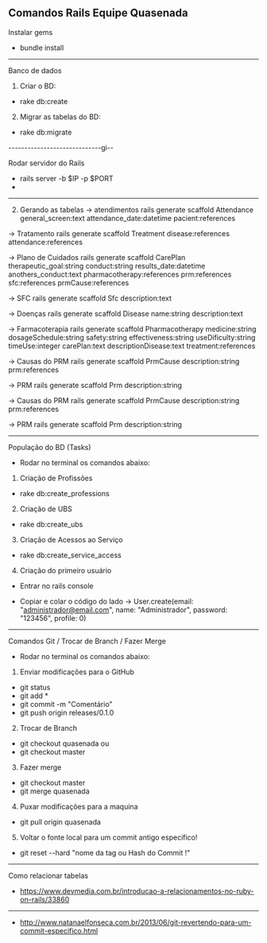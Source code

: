 ## Comandos Rails Equipe Quasenada

Instalar gems
- bundle install

--------------------------------

Banco de dados
1. Criar o BD:
- rake db:create

2. Migrar as tabelas do BD:
- rake db:migrate

-----------------------------gi--

Rodar servidor do Rails
- rails server -b $IP -p $PORT
- 

-----------------------------
2. Gerando as tabelas
-> atendimentos 
rails generate scaffold Attendance general_screen:text attendance_date:datetime pacient:references

-> Tratamento
rails generate scaffold Treatment disease:references attendance:references

-> Plano de Cuidados
rails generate scaffold CarePlan therapeutic_goal:string conduct:string results_date:datetime anothers_conduct:text pharmacotherapy:references prm:references sfc:references prmCause:references 

-> SFC
rails generate scaffold Sfc description:text

-> Doenças
rails generate scaffold Disease name:string description:text

-> Farmacoterapia
rails generate scaffold Pharmacotherapy medicine:string dosageSchedule:string safety:string effectiveness:string useDificulty:string timeUse:integer carePlan:text descriptionDisease:text treatment:references


-> Causas do PRM
rails generate scaffold PrmCause description:string prm:references

-> PRM
rails generate scaffold Prm description:string


-> Causas do PRM
rails generate scaffold PrmCause description:string prm:references

-> PRM
rails generate scaffold Prm description:string


----------------------------------------

População do BD (Tasks)

* Rodar no terminal os comandos abaixo:

1. Criação de Profissões
- rake db:create_professions

2. Criação de UBS
- rake db:create_ubs

3. Criação de Acessos ao Serviço
- rake db:create_service_access

4. Criação do primeiro usuário

- Entrar no rails console

- Copiar e colar o código do lado -> User.create(email: "administrador@email.com", name: "Administrador", password: "123456", profile: 0)


----------------------------------------------

Comandos Git / Trocar de Branch / Fazer Merge

* Rodar no terminal os comandos abaixo:

1. Enviar modificações para o GitHub
- git status
- git add *
- git commit -m "Comentário"
- git push origin releases/0.1.0

2. Trocar de Branch
- git checkout quasenada
ou
- git checkout master

3. Fazer merge
- git checkout master
- git merge quasenada

4. Puxar modificações para a maquina
- git pull origin quasenada

5. Voltar o fonte local para um commit antigo especifico!
- git reset --hard "nome da tag ou Hash do Commit !"

----------------------------------------------------------------------------------

Como relacionar tabelas

- https://www.devmedia.com.br/introducao-a-relacionamentos-no-ruby-on-rails/33860

-----------------------------------------------------------------------------------

- http://www.natanaelfonseca.com.br/2013/06/git-revertendo-para-um-commit-especifico.html

